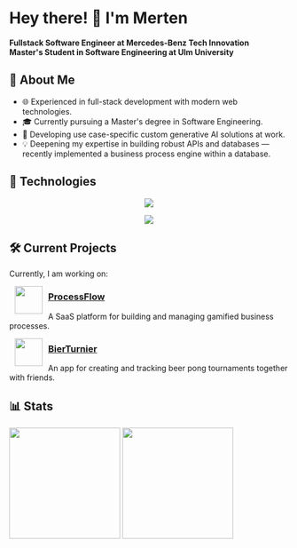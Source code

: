 # Hey there! 👋 I'm Merten

**Fullstack Software Engineer at Mercedes-Benz Tech Innovation**  
**Master's Student in Software Engineering at Ulm University**

## 🚀 About Me

- 🌐 Experienced in full-stack development with modern web technologies.
- 🎓 Currently pursuing a Master's degree in Software Engineering.
- 🤖 Developing use case-specific custom generative AI solutions at work.
- 💡 Deepening my expertise in building robust APIs and databases — recently implemented a business process engine within a database.

## 🔧 Technologies

<p align="center">
  <img src="https://skillicons.dev/icons?i=ts,react,next,supabase,postgres,tailwind,docker" />
</p>

<p align="center">
  <img src="https://skillicons.dev/icons?i=kotlin,java,express,py" />
</p>

## 🛠 Current Projects

Currently, I am working on:

<p>
  <img src="https://processflow.mertendieckmann.de/icon.png" width="50" align="left" hspace="10">
  <p>
    <h3><a href="https://processflow.mertendieckmann.de">ProcessFlow</a></h3>
    A SaaS platform for building and managing gamified business processes.
  </p>
</p>

<p>
  <img src="https://bierturnier.de/icon.png" width="50" align="left" hspace="10">
  <p>
    <h3><a href="https://BierTurnier.de">BierTurnier</a></h3>
    An app for creating and tracking beer pong tournaments together with friends.
  </p>
</p>

## 📊 Stats

<p>
  <img src="https://github-readme-streak-stats.herokuapp.com/?user=MertenD&theme=darcula&hide_border=true" height=200>
  <img src="https://github-readme-stats.vercel.app/api/top-langs/?username=MertenD&theme=darcula&show_icons=true&hide_border=true&layout=compact" height=200>
</p>
